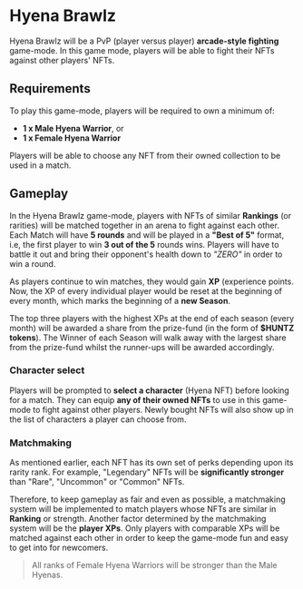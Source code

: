 # Hyena Brawlz

Hyena Brawlz will be a PvP (player versus player) **arcade-style fighting** game-mode. In this game mode, players will be able to fight their NFTs against other players' NFTs.

## Requirements

To play this game-mode, players will be required to own a minimum of:
- **1 x Male Hyena Warrior**, or
- **1 x Female Hyena Warrior**

Players will be able to choose any NFT from their owned collection to be used in a match.

## Gameplay

In the Hyena Brawlz game-mode, players with NFTs of similar **Rankings** (or rarities) will be matched together in an arena to fight against each other. Each Match will have **5 rounds** and will be played in a **"Best of 5"** format, i.e, the first player to win **3 out of the 5** rounds wins. Players will have to battle it out and bring their opponent's health down to *"ZERO"* in order to win a round. 

As players continue to win matches, they would gain **XP** (experience points. Now, the XP of every individual player would be reset at the beginning of every month, which marks the beginning of a **new Season**. 

The top three players with the highest XPs at the end of each season (every month) will be awarded a share from the prize-fund (in the form of **$HUNTZ tokens**). The Winner of each Season will walk away with the largest share from the prize-fund whilst the runner-ups will be awarded accordingly.

### Character select

Players will be prompted to **select a character** (Hyena NFT) before looking for a match. They can equip **any of their owned NFTs** to use in this game-mode to fight against other players. Newly bought NFTs will also show up in the list of characters a player can choose from.


### Matchmaking

As mentioned earlier, each NFT has its own set of perks depending upon its rarity rank. For example, "Legendary" NFTs will be **significantly stronger** than "Rare", "Uncommon" or  "Common" NFTs.

Therefore, to keep gameplay as fair and even as possible, a matchmaking system will be implemented to match players whose NFTs are similar in **Ranking** or strength. Another factor determined by the matchmaking system will be the **player XPs**. Only players with comparable XPs will be matched against each other in order to keep the game-mode fun and easy to get into for newcomers.

> All ranks of Female Hyena Warriors will be stronger than the Male Hyenas.